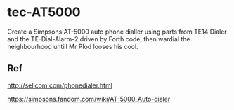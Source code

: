# tec-AT5000
Create a Simpsons AT-5000 auto phone dialler using parts from TE14 Dialer and the TE-Dial-Alarm-2 driven by Forth code, then wardial the neighbourhood untill Mr Plod looses his cool.


## Ref
http://sellcom.com/phonedialer.html

https://simpsons.fandom.com/wiki/AT-5000_Auto-dialer

